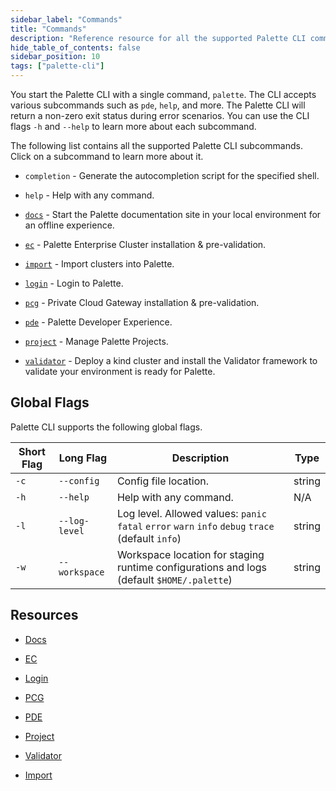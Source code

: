 ```yaml
---
sidebar_label: "Commands"
title: "Commands"
description: "Reference resource for all the supported Palette CLI commands."
hide_table_of_contents: false
sidebar_position: 10
tags: ["palette-cli"]
---
```


You start the Palette CLI with a single command, `palette`. The CLI accepts various subcommands such as `pde`, `help`,
and more. The Palette CLI will return a non-zero exit status during error scenarios. You can use the CLI flags `-h` and
`--help` to learn more about each subcommand.

The following list contains all the supported Palette CLI subcommands. Click on a subcommand to learn more about it.

- `completion` - Generate the autocompletion script for the specified shell.

- `help` - Help with any command.

- [`docs`](docs.md) - Start the Palette documentation site in your local environment for an offline experience.

- [`ec`](ec.md) - Palette Enterprise Cluster installation & pre-validation.

- [`import`](import.md) - Import clusters into Palette.

- [`login`](login.md) - Login to Palette.

- [`pcg`](pcg.md) - Private Cloud Gateway installation & pre-validation.

- [`pde`](pde.md) - Palette Developer Experience.

- [`project`](project.md) - Manage Palette Projects.

- [`validator`](validator.md) - Deploy a kind cluster and install the Validator framework to validate your environment
  is ready for Palette.

## Global Flags

Palette CLI supports the following global flags.

| Short Flag | Long Flag     | Description                                                                                       | Type   |
| ---------- | ------------- | ------------------------------------------------------------------------------------------------- | ------ |
| `-c`       | `--config`    | Config file location.                                                                             | string |
| `-h`       | `--help`      | Help with any command.                                                                            | N/A    |
| `-l`       | `--log-level` | Log level. Allowed values: `panic` `fatal` `error` `warn` `info` `debug` `trace` (default `info`) | string |
| `-w`       | `--workspace` | Workspace location for staging runtime configurations and logs (default `$HOME/.palette`)         | string |

## Resources

- [Docs](docs.md)

- [EC](ec.md)

- [Login](login.md)

- [PCG](pcg.md)

- [PDE](pde.md)

- [Project](project.md)

- [Validator](validator.md)

- [Import](import.md)

